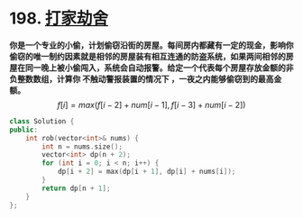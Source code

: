 # 198. [打家劫舍](https://leetcode.cn/problems/house-robber/description/)
**你是一个专业的小偷，计划偷窃沿街的房屋。每间房内都藏有一定的现金，影响你偷窃的唯一制约因素就是相邻的房屋装有相互连通的防盗系统，如果两间相邻的房屋在同一晚上被小偷闯入，系统会自动报警。给定一个代表每个房屋存放金额的非负整数数组，计算你 不触动警报装置的情况下 ，一夜之内能够偷窃到的最高金额。**
$$f[i] = max(f[i - 2] + num[i - 1], f[i - 3] + num[i - 2])$$
```cpp
class Solution {
public:
    int rob(vector<int>& nums) {
        int n = nums.size();
        vector<int> dp(n + 2);
        for (int i = 0; i < n; i++) {
            dp[i + 2] = max(dp[i + 1], dp[i] + nums[i]);
        }
        return dp[n + 1];
    }
};
```
